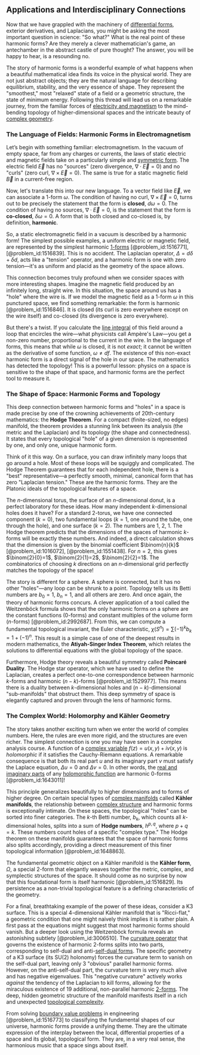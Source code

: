 ## Applications and Interdisciplinary Connections

Now that we have grappled with the machinery of [differential forms](@article_id:146253), exterior derivatives, and Laplacians, you might be asking the most important question in science: "So what?" What is the real point of these harmonic forms? Are they merely a clever mathematician's game, an antechamber in the abstract castle of pure thought? The answer, you will be happy to hear, is a resounding no.

The story of harmonic forms is a wonderful example of what happens when a beautiful mathematical idea finds its voice in the physical world. They are not just abstract objects; they are the natural language for describing equilibrium, stability, and the very essence of shape. They represent the "smoothest," most "relaxed" state of a field or a geometric structure, the state of minimum energy. Following this thread will lead us on a remarkable journey, from the familiar forces of [electricity and magnetism](@article_id:184104) to the mind-bending topology of higher-dimensional spaces and the intricate beauty of [complex geometry](@article_id:158586).

### The Language of Fields: Harmonic Forms in Electromagnetism

Let’s begin with something familiar: electromagnetism. In the vacuum of empty space, far from any charges or currents, the laws of static electric and magnetic fields take on a particularly simple and [symmetric form](@article_id:153105). The electric field $\vec{E}$ has no "sources" (zero divergence, $\nabla \cdot \vec{E} = 0$) and no "curls" (zero curl, $\nabla \times \vec{E} = 0$). The same is true for a static magnetic field $\vec{B}$ in a current-free region.

Now, let's translate this into our new language. To a vector field like $\vec{E}$, we can associate a 1-form $\omega$. The condition of having no curl, $\nabla \times \vec{E} = 0$, turns out to be precisely the statement that the form is **closed**, $d\omega = 0$. The condition of having no sources, $\nabla \cdot \vec{E} = 0$, is the statement that the form is **co-closed**, $\delta\omega = 0$. A form that is both closed and co-closed is, by definition, **harmonic**.

So, a static electromagnetic field in a vacuum is described by a harmonic form! The simplest possible examples, a uniform electric or magnetic field, are represented by the simplest harmonic [1-forms](@article_id:157490) [@problem_id:1516771], [@problem_id:1516839]. This is no accident. The Laplacian operator, $\Delta = d\delta + \delta d$, acts like a "tension" operator, and a harmonic form is one with zero tension—it's as uniform and placid as the geometry of the space allows.

This connection becomes truly profound when we consider spaces with more interesting shapes. Imagine the magnetic field produced by an infinitely long, straight wire. In this situation, the space around us has a "hole" where the wire is. If we model the magnetic field as a 1-form $\omega$ in this punctured space, we find something remarkable: the form is harmonic [@problem_id:1516846]. It is closed (its curl is zero everywhere except on the wire itself) and co-closed (its divergence is zero everywhere).

But there's a twist. If you calculate the [line integral](@article_id:137613) of this field around a loop that encircles the wire—what physicists call Ampère's Law—you get a non-zero number, proportional to the current in the wire. In the language of forms, this means that while $\omega$ is closed, it is not *exact*; it cannot be written as the derivative of some function, $\omega \neq df$. The existence of this non-exact harmonic form is a direct signal of the hole in our space. The mathematics has detected the topology! This is a powerful lesson: physics on a space is sensitive to the shape of that space, and harmonic forms are the perfect tool to measure it.

### The Shape of Space: Harmonic Forms and Topology

This deep connection between harmonic forms and "holes" in a space is made precise by one of the crowning achievements of 20th-century mathematics: the **Hodge Theorem**. For a compact (finite-sized, no edges) manifold, the theorem provides a stunning link between its analysis (the metric and the Laplacian) and its topology (the shape and connectedness). It states that every topological "hole" of a given dimension is represented by one, and only one, unique harmonic form.

Think of it this way. On a surface, you can draw infinitely many loops that go around a hole. Most of these loops will be squiggly and complicated. The Hodge Theorem guarantees that for each independent hole, there is a "best" representative—a perfectly smooth, minimal, canonical form that has zero "Laplacian tension." These are the harmonic forms. They are the Platonic ideals of the topological features of a space.

The $n$-dimensional torus, the surface of an $n$-dimensional donut, is a perfect laboratory for these ideas. How many independent $k$-dimensional holes does it have? For a standard 2-torus, we have one connected component ($k=0$), two fundamental loops ($k=1$, one around the tube, one through the hole), and one surface ($k=2$). The numbers are 1, 2, 1. The Hodge theorem predicts that the dimensions of the spaces of harmonic $k$-forms will be exactly these numbers. And indeed, a direct calculation shows that the dimension is given by the binomial coefficient $\binom{n}{k}$ [@problem_id:1016072], [@problem_id:1551438]. For $n=2$, this gives $\binom{2}{0}=1$, $\binom{2}{1}=2$, $\binom{2}{2}=1$. The combinatorics of choosing $k$ directions on an $n$-dimensional grid perfectly matches the topology of the space!

The story is different for a sphere. A sphere is connected, but it has no other "holes"—any loop can be shrunk to a point. Topology tells us its Betti numbers are $b_0=1$, $b_n=1$, and all others are zero. And once again, the theory of harmonic forms concurs. A clever application of a tool called the Weitzenböck formula shows that the only harmonic forms on a sphere are the constant functions (0-forms) and constant multiples of the volume form ($n$-forms) [@problem_id:2992687]. From this, we can compute a fundamental topological invariant, the Euler characteristic, $\chi(S^n) = \sum (-1)^k b_k = 1 + (-1)^n$. This result is a simple case of one of the deepest results in modern mathematics, the **Atiyah-Singer Index Theorem**, which relates the solutions to differential equations with the global topology of the space.

Furthermore, Hodge theory reveals a beautiful symmetry called **Poincaré Duality**. The Hodge star operator, which we have used to define the Laplacian, creates a perfect one-to-one correspondence between harmonic $k$-forms and harmonic $(n-k)$-forms [@problem_id:1529977]. This means there is a duality between $k$-dimensional holes and $(n-k)$-dimensional "sub-manifolds" that obstruct them. This deep symmetry of space is elegantly captured and proven through the lens of harmonic forms.

### The Complex World: Holomorphy and Kähler Geometry

The story takes another exciting turn when we enter the world of complex numbers. Here, the rules are even more rigid, and the structures are even richer. The simplest connection is one you may have seen in a complex analysis course. A function of a [complex variable](@article_id:195446) $f(z) = u(x,y) + i v(x,y)$ is *holomorphic* if it satisfies the Cauchy-Riemann equations. A remarkable consequence is that both its real part $u$ and its imaginary part $v$ must satisfy the Laplace equation, $\Delta u = 0$ and $\Delta v = 0$. In other words, the [real and imaginary parts](@article_id:163731) of any [holomorphic function](@article_id:163881) are harmonic 0-forms [@problem_id:1643011]!

This principle generalizes beautifully to higher dimensions and to forms of higher degree. On certain special types of [complex manifolds](@article_id:158582) called **Kähler manifolds**, the relationship between [complex structure](@article_id:268634) and harmonic forms is exceptionally intimate. On these spaces, the topological "holes" can be sorted into finer categories. The $k$-th Betti number, $b_k$, which counts all $k$-dimensional holes, splits into a sum of **Hodge numbers**, $h^{p,q}$, where $p+q=k$. These numbers count holes of a specific "complex type." The Hodge theorem on these manifolds guarantees that the space of harmonic forms also splits accordingly, providing a direct measurement of this finer topological information [@problem_id:1648863].

The fundamental geometric object on a Kähler manifold is the **Kähler form**, $\Omega$, a special 2-form that elegantly weaves together the metric, complex, and symplectic structures of the space. It should come as no surprise by now that this foundational form is itself harmonic [@problem_id:1516829]. Its persistence as a non-trivial topological feature is a defining characteristic of the geometry.

For a final, breathtaking example of the power of these ideas, consider a K3 surface. This is a special 4-dimensional Kähler manifold that is "Ricci-flat," a geometric condition that one might naively think implies it is rather plain. A first pass at the equations might suggest that most harmonic forms should vanish. But a deeper look using the Weitzenböck formula reveals an astonishing subtlety [@problem_id:3006510]. The [curvature operator](@article_id:197512) that governs the existence of harmonic 2-forms splits into two parts, corresponding to self-dual and anti-[self-dual forms](@article_id:272222). The specific geometry of a K3 surface (its $\mathrm{SU}(2)$ holonomy) forces the curvature term to vanish on the self-dual part, leaving only 3 "obvious" parallel harmonic forms. However, on the anti-self-dual part, the curvature term is very much alive and has negative eigenvalues. This "negative curvature" actively works *against* the tendency of the Laplacian to kill forms, allowing for the miraculous existence of 19 additional, non-parallel harmonic [2-forms](@article_id:187514). The deep, hidden geometric structure of the manifold manifests itself in a rich and unexpected [topological complexity](@article_id:260676).

From solving [boundary value problems](@article_id:136710) in engineering [@problem_id:1516773] to classifying the fundamental shapes of our universe, harmonic forms provide a unifying theme. They are the ultimate expression of the interplay between the local, differential properties of a space and its global, topological form. They are, in a very real sense, the harmonious music that a space sings about itself.